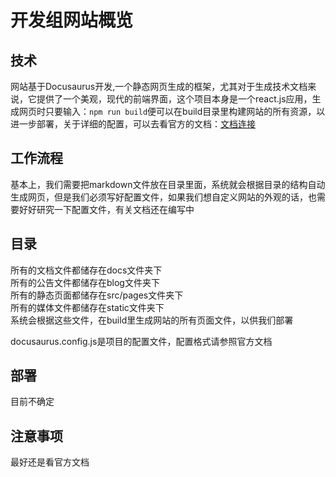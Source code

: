 # 开发组网站概览
## 技术
网站基于Docusaurus开发,一个静态网页生成的框架，尤其对于生成技术文档来说，它提供了一个美观，现代的前端界面，这个项目本身是一个react.js应用，生成网页时只要输入：`npm run build`便可以在build目录里构建网站的所有资源，以进一步部署，关于详细的配置，可以去看官方的文档：[文档连接](https://www.docusaurus.cn/docs/category/guides)
## 工作流程
基本上，我们需要把markdown文件放在目录里面，系统就会根据目录的结构自动生成网页，但是我们必须写好配置文件，如果我们想自定义网站的外观的话，也需要好好研究一下配置文件，有关文档还在编写中
## 目录
所有的文档文件都储存在docs文件夹下\
所有的公告文件都储存在blog文件夹下\
所有的静态页面都储存在src/pages文件夹下\
所有的媒体文件都储存在static文件夹下\
系统会根据这些文件，在build里生成网站的所有页面文件，以供我们部署

docusaurus.config.js是项目的配置文件，配置格式请参照官方文档
## 部署
目前不确定
## 注意事项
最好还是看官方文档
